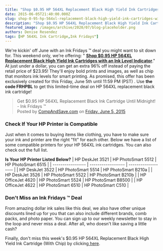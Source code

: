 ```yaml
---
title: "Shop $0.95 HP 564XL Replacement Black High Yield Ink Cartridges with Ink Level Indicator - Ink Fridays™"
date: 2015-06-05T21:40:00.000Z
slug: shop-0-95-hp-564xl-replacement-black-high-yield-ink-cartridges-with-ink-level-indicator-ink-fridays
description: "Shop $0.95 HP 564XL Replacement Black High Yield Ink Cartridges with Ink Level Indicator - Ink Fridays™"
featured_image: /images/archive/2020/07/blog-placeholder.png
authors: Denise Resendez
tags: [HP 564XL Ink Cartridge,Ink Fridays™]
---
```


We're kickin' off June with an Ink Fridays ™ deal you might want to sit down for. This weekend only, we're offering: " [**Shop $0.95 HP 564XL Replacement Black High Yield Ink Cartridges with an Ink Level Indicator**](https://www.compandsave.com/ink-fridays)." At just under a dollar, you can get an extra 96% off instead of paying the retail price of $23.95! They'll enjoy bold prints and images, as well as chip that monitors ink levels for smart printing. As promised, this offer has been exclusively created for this Friday, June 5th until 11:59 PM (PST) . Use **the code FRHPBL** to get this limited-time deal on HP 564XL replacement black ink cartridge!

> Get $0.95 HP 564XL Replacement Black Ink Cartridge Until Midnight! - Ink Fridays ™  
> Posted by [CompAndSave.com](https://www.facebook.com/compandsave.ink) on [Friday, June 5, 2015](https://www.facebook.com/compandsave.ink)

### **Check If Your HP Printer is Compatible**

Just when it comes to buying items like clothing, you have to make sure your ink and printer are the right "fit" for each other. Below we have a list of some compatible printers for your HP 564XL ink cartridges. You can also check out the full list.

__**Is Your HP Printer Listed Below?**__
| HP DeskJet 3521   | HP PhotoSmart 5512 | HP PhotoSmart 6515  |
| ----------------- | ------------------ | ------------------- |
| HP DeskJet 3522   | HP PhotoSmart 5514 | HP PhotoSmart B210a |
| HP DeskJet 3526   | HP PhotoSmart 5522 | HP PhotoSmart B210b |
| HP OfficeJet 4620 | HP PhotoSmart 5524 | HP PhotoSmart B8500 |
| HP OfficeJet 4622 | HP PhotoSmart 6510 | HP PhotoSmart C510  |

### **Don't Miss an** Ink Fridays ™ Deal

From amazing dollar ink sales like this deal, we also have other unique discounts lined up for you that can also include different brands, comb packs, and photo paper. You can sign up to our weekly newsletter to stay in the loop and never miss a deal. After all, who doesn't like saving a little cash?

Finally, don't miss this week's $0.95 HP 564XL Replacement Black High Yield Ink Cartridge (With Chip) by clicking[ here](https://www.compandsave.com/ink-fridays).